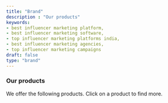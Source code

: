 ```yaml
---
title: "Brand"
description : "Our products"
keywords:
- best influencer marketing platform, 
- best influencer marketing software,
- top influencer marketing platforms india,
- best influencer marketing agencies,
- top influencer marketing campaigns
draft: false
type: "brand"
---
```


### Our products

We offer the following products. Click on a product to find more.